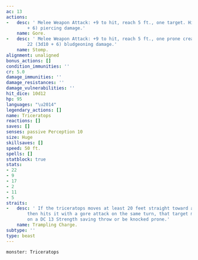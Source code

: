 ```yaml
---
ac: 13
actions:
-   desc: ' Melee Weapon Attack: +9 to hit, reach 5 ft., one target. Hit: 24 (4d8
        + 6) piercing damage.'
    name: Gore.
-   desc: ' Melee Weapon Attack: +9 to hit, reach 5 ft., one prone creature. Hit:
        22 (3d10 + 6) bludgeoning damage.'
    name: Stomp.
alignment: unaligned
bonus_actions: []
condition_immunities: ''
cr: 5.0
damage_immunities: ''
damage_resistances: ''
damage_vulnerabilities: ''
hit_dice: 10d12
hp: 95
languages: "\u2014"
legendary_actions: []
name: Triceratops
reactions: []
saves: []
senses: passive Perception 10
size: Huge
skillsaves: []
speed: 50 ft.
spells: []
statblock: true
stats:
- 22
- 9
- 17
- 2
- 11
- 5
straits:
-   desc: ' If the triceratops moves at least 20 feet straight toward a creature and
        then hits it with a gore attack on the same turn, that target must succeed
        on a DC 13 Strength saving throw or be knocked prone.'
    name: Trampling Charge.
subtype: ''
type: beast
---
```

```statblock
monster: Triceratops
```